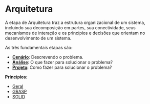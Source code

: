 # Arquitetura

A etapa de Arquitetura traz a estrutura organizacional de um sistema, incluindo sua decomposição em partes, sua conectividade, seus mecanismos de interação e os princípios e decisões que orientam no desenvolvimento de um sistema.

As três fundamentais etapas são:

* [**Cenário**](/arquitetura/cenario.md): Descrevendo o problema.
* [**Análise**](/arquitetura/analise.md): O que fazer para solucionar o problema? 
* **[Projeto](arquitetura/projeto.md)**: Como fazer para solucionar o problema? 

**Princípios**:

* [Geral](/arquitetura/principios.md)
* [GRASP](/arquitetura/grasp.md)
* [SOLID](/arquitetura/solid.md)

